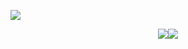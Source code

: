 ![](https://64.media.tumblr.com/2a3da1602f918c2d579e590ca9188264/a9c1c1861b86c1fe-28/s2048x3072/d07a8439d22db2370824ebeabde4464cafc4af24.pnj)
<center><img src= "https://64.media.tumblr.com/3029cf5406257caf82b9ff69bbb1a12f/17b8539440567930-25/s500x750/86fa10faeca12c09e7fc81f45be2141b7918dcf8.gifv"
![](https://64.media.tumblr.com/2f0cc87f586bf53d1a01df2a25785563/6d6a639539246533-fd/s2048x3072/dce7748e7e005e52f86c32da7f99c6ae89bde1a9.pnj)
<center><img src= "https://64.media.tumblr.com/3029cf5406257caf82b9ff69bbb1a12f/17b8539440567930-25/s500x750/86fa10faeca12c09e7fc81f45be2141b7918dcf8.gifv"
